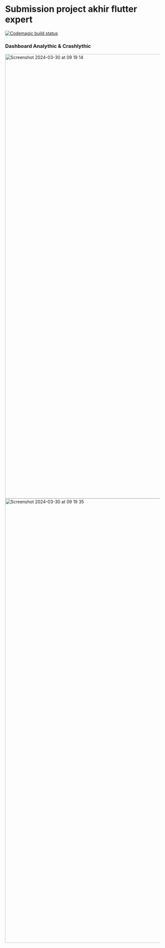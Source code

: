 # Submission project akhir flutter expert
[![Codemagic build status](https://api.codemagic.io/apps/66834aff479ba4963502978c/ditonton/status_badge.svg)](https://codemagic.io/apps/66834aff479ba4963502978c/ditonton/latest_build)

### Dashboard Analythic & Crashlythic 
<img width="1440" alt="Screenshot 2024-03-30 at 09 19 14" src="https://github.com/dewangga18/ditonton/assets/60208227/e9e10719-0526-4b5f-a094-450b364fe6f2">
<img width="1440" alt="Screenshot 2024-03-30 at 09 19 35" src="https://github.com/dewangga18/ditonton/assets/60208227/823004f8-40b8-4f69-8f09-904578640dee">
